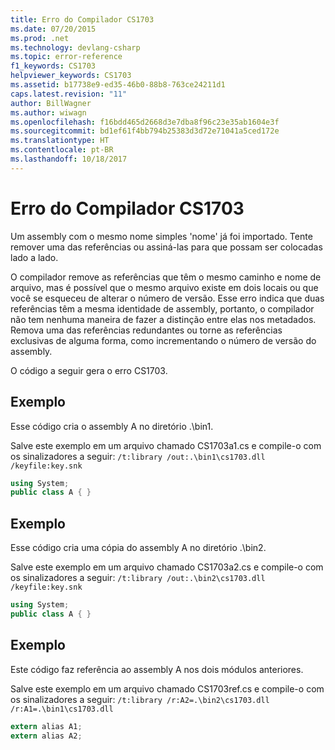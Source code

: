 ```yaml
---
title: Erro do Compilador CS1703
ms.date: 07/20/2015
ms.prod: .net
ms.technology: devlang-csharp
ms.topic: error-reference
f1_keywords: CS1703
helpviewer_keywords: CS1703
ms.assetid: b17738e9-ed35-46b0-88b8-763ce24211d1
caps.latest.revision: "11"
author: BillWagner
ms.author: wiwagn
ms.openlocfilehash: f16bdd465d2668d3e7dba8f96c23e35ab1604e3f
ms.sourcegitcommit: bd1ef61f4bb794b25383d3d72e71041a5ced172e
ms.translationtype: HT
ms.contentlocale: pt-BR
ms.lasthandoff: 10/18/2017
---
```

# <a name="compiler-error-cs1703"></a>Erro do Compilador CS1703
Um assembly com o mesmo nome simples 'nome' já foi importado. Tente remover uma das referências ou assiná-las para que possam ser colocadas lado a lado.  
  
 O compilador remove as referências que têm o mesmo caminho e nome de arquivo, mas é possível que o mesmo arquivo existe em dois locais ou que você se esqueceu de alterar o número de versão. Esse erro indica que duas referências têm a mesma identidade de assembly, portanto, o compilador não tem nenhuma maneira de fazer a distinção entre elas nos metadados. Remova uma das referências redundantes ou torne as referências exclusivas de alguma forma, como incrementando o número de versão do assembly.  
  
 O código a seguir gera o erro CS1703.  
  
## <a name="example"></a>Exemplo  
 Esse código cria o assembly A no diretório .\bin1.  
  
 Salve este exemplo em um arquivo chamado CS1703a1.cs e compile-o com os sinalizadores a seguir: `/t:library /out:.\bin1\cs1703.dll /keyfile:key.snk`  
  
```csharp  
using System;  
public class A { }  
```  
  
## <a name="example"></a>Exemplo  
 Esse código cria uma cópia do assembly A no diretório .\bin2.  
  
 Salve este exemplo em um arquivo chamado CS1703a2.cs e compile-o com os sinalizadores a seguir: `/t:library /out:.\bin2\cs1703.dll /keyfile:key.snk`  
  
```csharp  
using System;  
public class A { }  
```  
  
## <a name="example"></a>Exemplo  
 Este código faz referência ao assembly A nos dois módulos anteriores.  
  
 Salve este exemplo em um arquivo chamado CS1703ref.cs e compile-o com os sinalizadores a seguir: `/t:library /r:A2=.\bin2\cs1703.dll /r:A1=.\bin1\cs1703.dll`  
  
```csharp  
extern alias A1;  
extern alias A2;  
```
